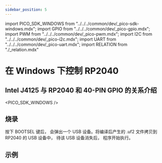 ```yaml
---
sidebar_position: 5
---
```


import PICO_SDK_WINDOWS from "../../../common/dev/\_pico-sdk-windows.mdx";
import GPIO from "../../../common/dev/\_pico-gpio.mdx";
import PWM from "../../../common/dev/\_pico-pwm.mdx";
import I2C from "../../../common/dev/\_pico-i2c.mdx";
import UART from "../../../common/dev/\_pico-uart.mdx";
import RELATION from "./\_relation.mdx"

# 在 Windows 下控制 RP2040

## Intel J4125 与 RP2040 和 40-PIN GPIO 的关系介绍

<RELATION />

<PICO_SDK_WINDOWS />

## 烧录

按下 BOOTSEL 键后， 会弹出一个 USB 设备。将编译后产生的 .uf2 文件拷贝到 RP2040 的 USB 设备中， 待该 USB 设备消失后， 程序开始执行。

## 示例

<GPIO flash_url="./flash" gpio_definition="./gpio" product_name="Radxa X2L"  led_pin="PIN_5" cmd= "cd pico-examples/build
rm -rf *
cmake -G ''Ninja'' ..
ninja"/>

<I2C flash_url="./flash" product_name="Radxa X2L"  scl_pin="PIN_5" sda_pin="PIN_3" cmd= "cd pico-examples/build
rm -rf *
cmake -G ''Ninja'' ..
ninja" />

<PWM flash_url="./flash" product_name="Radxa X2L" led_pin="PIN_5" cmd= "cd pico-examples/build
rm -rf *
cmake -G ''Ninja'' ..
ninja"/>

<UART flash_url="./flash" tty_num="ttyS0" cmd= "cd pico-examples/build
rm -rf *
cmake -G ''Ninja'' ..
ninja"/>
